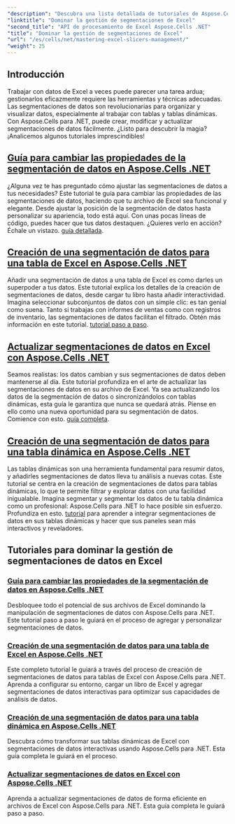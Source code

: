 ```yaml
---
"description": "Descubra una lista detallada de tutoriales de Aspose.Cells para .NET centrados en la administración de segmentaciones de Excel, incluida la adición, personalización y actualización de segmentaciones en archivos de Excel."
"linktitle": "Dominar la gestión de segmentaciones de Excel"
"second_title": "API de procesamiento de Excel Aspose.Cells .NET"
"title": "Dominar la gestión de segmentaciones de Excel"
"url": "/es/cells/net/mastering-excel-slicers-management/"
"weight": 25
---
```


## Introducción

Trabajar con datos de Excel a veces puede parecer una tarea ardua; gestionarlos eficazmente requiere las herramientas y técnicas adecuadas. Las segmentaciones de datos son revolucionarias para organizar y visualizar datos, especialmente al trabajar con tablas y tablas dinámicas. Con Aspose.Cells para .NET, puede crear, modificar y actualizar segmentaciones de datos fácilmente. ¿Listo para descubrir la magia? ¡Analicemos algunos tutoriales imprescindibles!

## [Guía para cambiar las propiedades de la segmentación de datos en Aspose.Cells .NET](./guide-change-slicer-properties/)

¿Alguna vez te has preguntado cómo ajustar las segmentaciones de datos a tus necesidades? Este tutorial te guía para cambiar las propiedades de las segmentaciones de datos, haciendo que tu archivo de Excel sea funcional y elegante. Desde ajustar la posición de la segmentación de datos hasta personalizar su apariencia, todo está aquí. Con unas pocas líneas de código, puedes hacer que tus datos destaquen. ¿Quieres verlo en acción? Échale un vistazo. [guía detallada](./guide-change-slicer-properties/).

## [Creación de una segmentación de datos para una tabla de Excel en Aspose.Cells .NET](./creating-slicer-for-excel-table/)

Añadir una segmentación de datos a una tabla de Excel es como darles un superpoder a tus datos. Este tutorial explica los detalles de la creación de segmentaciones de datos, desde cargar tu libro hasta añadir interactividad. Imagina seleccionar subconjuntos de datos con un simple clic: es tan genial como suena. Tanto si trabajas con informes de ventas como con registros de inventario, las segmentaciones de datos facilitan el filtrado. Obtén más información en este tutorial. [tutorial paso a paso](./creating-slicer-for-excel-table/).

## [Actualizar segmentaciones de datos en Excel con Aspose.Cells .NET](./update-slicers-in-excel/)

Seamos realistas: los datos cambian y sus segmentaciones de datos deben mantenerse al día. Este tutorial profundiza en el arte de actualizar las segmentaciones de datos en su archivo de Excel. Ya sea actualizando los datos de la segmentación de datos o sincronizándolos con tablas dinámicas, esta guía le garantiza que nunca se quedará atrás. Piense en ello como una nueva oportunidad para su segmentación de datos. Comience con esto. [guía completa](./update-slicers-in-excel/).

## [Creación de una segmentación de datos para una tabla dinámica en Aspose.Cells .NET](./creating-slicer-for-pivot-table/)

Las tablas dinámicas son una herramienta fundamental para resumir datos, y añadirles segmentaciones de datos lleva tu análisis a nuevas cotas. Este tutorial se centra en la creación de segmentaciones de datos para tablas dinámicas, lo que te permite filtrar y explorar datos con una facilidad inigualable. Imagina segmentar y segmentar los datos de tu tabla dinámica como un profesional: Aspose.Cells para .NET lo hace posible sin esfuerzo. Profundiza en esto. [tutorial](./creating-slicer-for-pivot-table/) para aprender a integrar segmentaciones de datos en sus tablas dinámicas y hacer que sus paneles sean más interactivos y reveladores.

## Tutoriales para dominar la gestión de segmentaciones de datos en Excel
### [Guía para cambiar las propiedades de la segmentación de datos en Aspose.Cells .NET](./guide-change-slicer-properties/)
Desbloquee todo el potencial de sus archivos de Excel dominando la manipulación de segmentaciones de datos con Aspose.Cells para .NET. Este tutorial paso a paso le guiará en el proceso de agregar y personalizar segmentaciones de datos.
### [Creación de una segmentación de datos para una tabla de Excel en Aspose.Cells .NET](./creating-slicer-for-excel-table/)
Este completo tutorial le guiará a través del proceso de creación de segmentaciones de datos para tablas de Excel con Aspose.Cells para .NET. Aprenda a configurar su entorno, cargar un libro de Excel y agregar segmentaciones de datos interactivas para optimizar sus capacidades de análisis de datos.
### [Creación de una segmentación de datos para una tabla dinámica en Aspose.Cells .NET](./creating-slicer-for-pivot-table/)
Descubra cómo transformar sus tablas dinámicas de Excel con segmentaciones de datos interactivas usando Aspose.Cells para .NET. Esta guía completa le guiará en el proceso.
### [Actualizar segmentaciones de datos en Excel con Aspose.Cells .NET](./update-slicers-in-excel/)
Aprenda a actualizar segmentaciones de datos de forma eficiente en archivos de Excel con Aspose.Cells para .NET. Esta guía completa le guiará paso a paso.